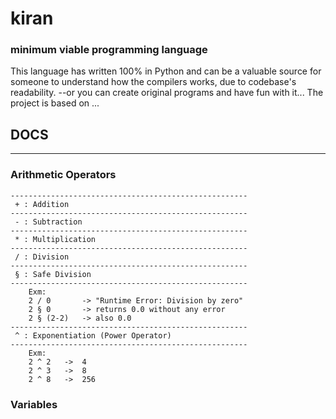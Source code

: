 
# kiran
### minimum viable programming language

This language has written 100% in Python and can be a valuable source for someone to understand how the compilers works, due to codebase's readability.
--or you can create original programs and have fun with it...
The project is based on ...



## DOCS

---

### Arithmetic Operators
    -----------------------------------------------------
     + : Addition
    -----------------------------------------------------
     - : Subtraction
    -----------------------------------------------------
     * : Multiplication
    -----------------------------------------------------
     / : Division
    -----------------------------------------------------
     § : Safe Division
    -----------------------------------------------------
        Exm: 
        2 / 0       -> "Runtime Error: Division by zero"
        2 § 0       -> returns 0.0 without any error
        2 § (2-2)   -> also 0.0
    -----------------------------------------------------
     ^ : Exponentiation (Power Operator)
    -----------------------------------------------------
        Exm:
        2 ^ 2   ->  4
        2 ^ 3   ->  8
        2 ^ 8   ->  256

### Variables

